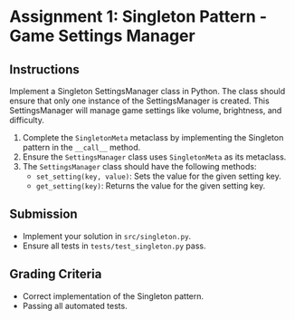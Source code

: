 # Assignment 1: Singleton Pattern - Game Settings Manager

## Instructions
Implement a Singleton SettingsManager class in Python. The class should ensure that only one instance of the SettingsManager is created. This SettingsManager will manage game settings like volume, brightness, and difficulty.

1. Complete the `SingletonMeta` metaclass by implementing the Singleton pattern in the `__call__` method.
2. Ensure the `SettingsManager` class uses `SingletonMeta` as its metaclass.
3. The `SettingsManager` class should have the following methods:
   - `set_setting(key, value)`: Sets the value for the given setting key.
   - `get_setting(key)`: Returns the value for the given setting key.

## Submission
- Implement your solution in `src/singleton.py`.
- Ensure all tests in `tests/test_singleton.py` pass.

## Grading Criteria
- Correct implementation of the Singleton pattern.
- Passing all automated tests.
